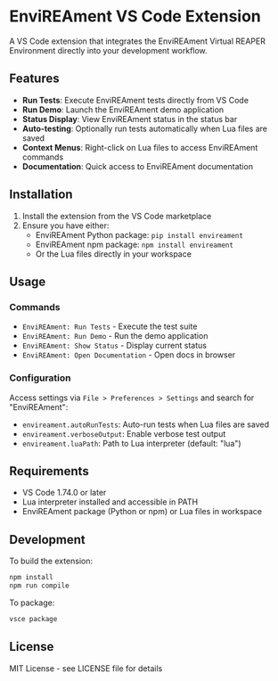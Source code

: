 # EnviREAment VS Code Extension

A VS Code extension that integrates the EnviREAment Virtual REAPER Environment directly into your development workflow.

## Features

- **Run Tests**: Execute EnviREAment tests directly from VS Code
- **Run Demo**: Launch the EnviREAment demo application
- **Status Display**: View EnviREAment status in the status bar
- **Auto-testing**: Optionally run tests automatically when Lua files are saved
- **Context Menus**: Right-click on Lua files to access EnviREAment commands
- **Documentation**: Quick access to EnviREAment documentation

## Installation

1. Install the extension from the VS Code marketplace
2. Ensure you have either:
    - EnviREAment Python package: `pip install envireament`
    - EnviREAment npm package: `npm install envireament`
    - Or the Lua files directly in your workspace

## Usage

### Commands

- `EnviREAment: Run Tests` - Execute the test suite
- `EnviREAment: Run Demo` - Run the demo application
- `EnviREAment: Show Status` - Display current status
- `EnviREAment: Open Documentation` - Open docs in browser

### Configuration

Access settings via `File > Preferences > Settings` and search for "EnviREAment":

- `envireament.autoRunTests`: Auto-run tests when Lua files are saved
- `envireament.verboseOutput`: Enable verbose test output
- `envireament.luaPath`: Path to Lua interpreter (default: "lua")

## Requirements

- VS Code 1.74.0 or later
- Lua interpreter installed and accessible in PATH
- EnviREAment package (Python or npm) or Lua files in workspace

## Development

To build the extension:

```bash
npm install
npm run compile
```

To package:

```bash
vsce package
```

## License

MIT License - see LICENSE file for details

